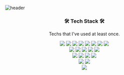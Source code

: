 ![header](https://capsule-render.vercel.app/api?type=Soft&color=auto&height=300&section=header&text=JuhoLee&animation=blinking&FontColor=#000000&fontSize=90)

<h3 align="center"> 🛠 Tech Stack 🛠 </h3>

<p align="center"> Techs that I've used at least once. </p>
<p align="center">
 
 <img src="https://img.shields.io/badge/C-A8B9CC?style=flat-square&logo=C&logoColor=white">
 <img src="https://img.shields.io/badge/C++-3766AB?style=flat-square&logo=C%2B%2B&logoColor=white">
 <img src="https://img.shields.io/badge/Java-007396?style=flat-square&logo=Java&logoColor=white">  
 <img src="https://img.shields.io/badge/HTML5-E34F26?style=flat-square&logo=HTML5&logoColor=white">
 <img src="https://img.shields.io/badge/CSS3-1572B6?style=flat-square&logo=CSS3&logoColor=white">
 <img src="https://img.shields.io/badge/JavaScript-F7DF1E?style=flat-square&logo=JavaScript&logoColor=white">
 <img src="https://img.shields.io/badge/TypeScript-3178C6?style=flat-square&logo=TypeScript&logoColor=white">
 <img src="https://img.shields.io/badge/Solidity-363636?style=flat-square&logo=Solidity&logoColor=white">
 <br />
 <img src="https://img.shields.io/badge/Express-000000?style=flat-square&logo=Express&logoColor=white">
 <img src="https://img.shields.io/badge/Spring-6DB33F?style=flat-square&logo=Spring&logoColor=white">
 <img src="https://img.shields.io/badge/SpringBoot-6DB33F?style=flat-square&logo=Spring&logoColor=white">
 <img src="https://img.shields.io/badge/React-61DAFB?style=flat-square&logo=React&logoColor=white">
 <img src="https://img.shields.io/badge/Next.js-000000?style=flat-square&logo=Next.js&logoColor=white">
 <br />
 <img src="https://img.shields.io/badge/Material%20UI-0081CB?style=flat-square&logo=Material%20UI&logoColor=white">
 <img src="https://img.shields.io/badge/Ant%20Design-0170FE?style=flat-square&logo=Ant%20Design&logoColor=white">
 <img src="https://img.shields.io/badge/MySQL-4479A1?style=flat-square&logo=MySQL&logoColor=white">
 <img src="https://img.shields.io/badge/MongoDB-47A248?style=flat-square&logo=MongoDB&logoColor=white">
 <br />
 <img src="https://img.shields.io/badge/Node.js-339933?style=flat-square&logo=Node.js&logoColor=white">
 <img src="https://img.shields.io/badge/Deno-000000?style=flat-square&logo=Deno&logoColor=white">
 
 <br />
 <img src="https://img.shields.io/badge/Amazon%20AWS-232F3E?style=flat-square&logo=Amazon%20AWS&logoColor=white">
 
</p>
